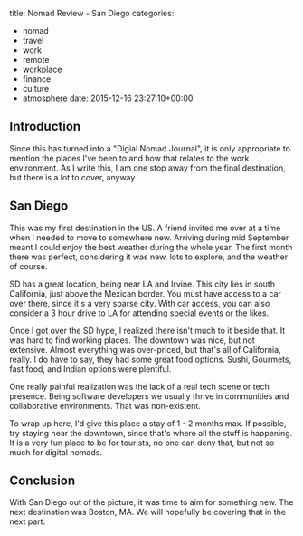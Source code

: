 title: Nomad Review - San Diego
categories:
- nomad
- travel
- work
- remote
- workplace
- finance
- culture
- atmosphere
date: 2015-12-16 23:27:10+00:00

## Introduction

Since this has turned into a "Digial Nomad Journal", it is only appropriate to mention the places I've been to and how that relates to the work environment. As I write this, I am one stop away from the final destination, but there is a lot to cover, anyway.

## San Diego

This was my first destination in the US. A friend invited me over at a time when I needed to move to somewhere new. Arriving during mid September meant I could enjoy the best weather during the whole year. The first month there was perfect, considering it was new, lots to explore, and the weather of course.

SD has a great location, being near LA and Irvine. This city lies in south California, just above the Mexican border. You must have access to a car over there, since it's a very sparse city. With car access, you can also consider a 3 hour drive to LA for attending special events or the likes.

Once I got over the SD hype, I realized there isn't much to it beside that. It was hard to find working places. The downtown was nice, but not extensive. Almost everything was over-priced, but that's all of California, really. I do have to say, they had some great food options. Sushi, Gourmets, fast food, and Indian options were plentiful.

One really painful realization was the lack of a real tech scene or tech presence. Being software developers we usually thrive in communities and collaborative environments. That was non-existent.

To wrap up here, I'd give this place a stay of 1 - 2 months max. If possible, try staying near the downtown, since that's where all the stuff is happening. It is a very fun place to be for tourists, no one can deny that, but not so much for digital nomads.

## Conclusion

With San Diego out of the picture, it was time to aim for something new. The next destination was Boston, MA. We will hopefully be covering that in the next part.
